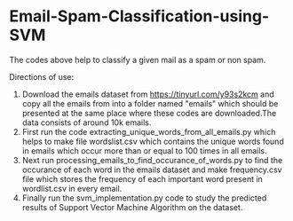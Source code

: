 # Email-Spam-Classification-using-SVM

The codes above help to classify a given mail as a spam or non spam.

Directions of use:

1. Download the emails dataset from https://tinyurl.com/y93s2kcm and copy all the emails from into a folder named "emails" which should be presented at the same place where these codes are downloaded.The data consists of around 10k emails.
2. First run the code extracting_unique_words_from_all_emails.py which helps to make file wordslist.csv which contains the unique words found in emails which occur more than or equal to 100 times in all emails.
3. Next run processing_emails_to_find_occurance_of_words.py to find the occurance of each word in the emails dataset and make frequency.csv file which stores the frequency of each important word present in wordlist.csv in every email.
4. Finally run the svm_implementation.py code to study the predicted results of Support Vector Machine Algorithm on the dataset.
